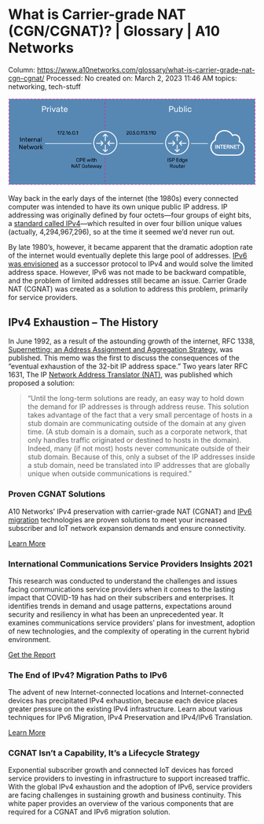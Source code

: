 # What is Carrier-grade NAT (CGN/CGNAT)? | Glossary | A10 Networks

Column: https://www.a10networks.com/glossary/what-is-carrier-grade-nat-cgn-cgnat/
Processed: No
created on: March 2, 2023 11:46 AM
topics: networking, tech-stuff

![standard-network-address-translation-800px.png](What%20is%20Carrier-grade%20NAT%20(CGN%20CGNAT)%20Glossary%20A10%20f3ea3fa6531045ec9996b695a5aa6ae3/standard-network-address-translation-800px.png)

Way back in the early days of the internet (the 1980s) every connected computer was intended to have its own unique public IP address. IP addressing was originally defined by four octets—four groups of eight bits, a [standard called IPv4](https://www.a10networks.com/glossary/what-is-ipv4/)—which resulted in over four billion unique values (actually, 4,294,967,296), so at the time it seemed we’d never run out.

By late 1980’s, however, it became apparent that the dramatic adoption rate of the internet would eventually deplete this large pool of addresses. [IPv6 was envisioned](https://www.a10networks.com/glossary/what-is-ipv6/) as a successor protocol to IPv4 and would solve the limited address space. However, IPv6 was not made to be backward compatible, and the problem of limited addresses still became an issue. Carrier Grade NAT (CGNAT) was created as a solution to address this problem, primarily for service providers.

## IPv4 Exhaustion – The History

In June 1992, as a result of the astounding growth of the internet, RFC 1338, [Supernetting: an Address Assignment and Aggregation Strategy](https://www.rfc-editor.org/rfc/rfc1338), was published. This memo was the first to discuss the consequences of the “eventual exhaustion of the 32-bit IP address space.” Two years later RFC 1631, The IP [Network Address Translator (NAT)](https://www.rfc-editor.org/rfc/rfc1631), was published which proposed a solution:

> “Until the long-term solutions are ready, an easy way to hold down the demand for IP addresses is through address reuse. This solution takes advantage of the fact that a very small percentage of hosts in a stub domain are communicating outside of the domain at any given time. (A stub domain is a domain, such as a corporate network, that only handles traffic originated or destined to hosts in the domain). Indeed, many (if not most) hosts never communicate outside of their stub domain. Because of this, only a subset of the IP addresses inside a stub domain, need be translated into IP addresses that are globally unique when outside communications is required.”
> 

### Proven CGNAT Solutions

A10 Networks’ IPv4 preservation with carrier-grade NAT (CGNAT) and [IPv6 migration](https://www.a10networks.com/glossary/what-is-ipv6-migration-and-why-is-it-necessary/) technologies are proven solutions to meet your increased subscriber and IoT network expansion demands and ensure connectivity.

[Learn More](https://www.a10networks.com/solutions/service-provider/cgnat-ipv6-to-ipv4-migration/)

### International Communications Service Providers Insights 2021

This research was conducted to understand the challenges and issues facing communications service providers when it comes to the lasting impact that COVID-19 has had on their subscribers and enterprises. It identifies trends in demand and usage patterns, expectations around security and resiliency in what has been an unprecedented year. It examines communications service providers’ plans for investment, adoption of new technologies, and the complexity of operating in the current hybrid environment.

[Get the Report](https://www.a10networks.com/resources/white-papers/end-ipv4-migration-paths-ipv6)

### The End of IPv4? Migration Paths to IPv6

The advent of new Internet-connected locations and Internet-connected devices has precipitated IPv4 exhaustion, because each device places greater pressure on the existing IPv4 infrastructure. Learn about various techniques for IPv6 Migration, IPv4 Preservation and IPv4/IPv6 Translation.

[Learn More](https://www.a10networks.com/resources/white-papers/end-ipv4-migration-paths-ipv6/)

### CGNAT Isn’t a Capability, It’s a Lifecycle Strategy

Exponential subscriber growth and connected IoT devices has forced service providers to investing in infrastructure to support increased traffic. With the global IPv4 exhaustion and the adoption of IPv6, service providers are facing challenges in sustaining growth and business continuity. This white paper provides an overview of the various components that are required for a CGNAT and IPv6 migration solution.